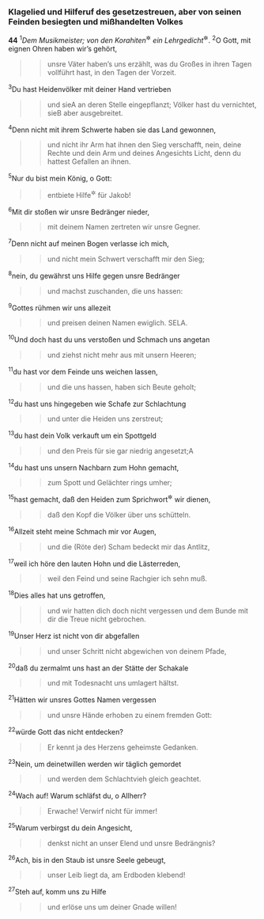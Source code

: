 ### Klagelied und Hilferuf des gesetzestreuen, aber von seinen Feinden besiegten und mißhandelten Volkes

__44__
<sup>1</sup><em>Dem Musikmeister; von den Korahiten</em><sup title="42,1">&#x2732;</sup><em> ein Lehrgedicht</em><sup title="vgl. 32,1">&#x2732;</sup>.
<sup>2</sup>O Gott, mit eignen Ohren haben wir’s gehört,
<blockquote>
<blockquote>
unsre Väter haben’s uns erzählt,
was du Großes in ihren Tagen vollführt hast,
in den Tagen der Vorzeit.
</blockquote>
</blockquote>
<sup>3</sup>Du hast Heidenvölker mit deiner Hand vertrieben
<blockquote>
<blockquote>
und sie<span data-param="f3_19_44_3A" class="fussnote">A</span> an deren Stelle eingepflanzt;
Völker hast du vernichtet, sie<span data-param="f3_19_44_3B" class="fussnote">B</span> aber ausgebreitet.
</blockquote>
</blockquote>
<sup>4</sup>Denn nicht mit ihrem Schwerte haben sie das Land gewonnen,
<blockquote>
<blockquote>
und nicht ihr Arm hat ihnen den Sieg verschafft,
nein, deine Rechte und dein Arm
und deines Angesichts Licht, denn du hattest Gefallen an ihnen.
</blockquote>
</blockquote>
<sup>5</sup>Nur du bist mein König, o Gott:
<blockquote>
<blockquote>
entbiete Hilfe<sup title="oder: Heil, Siege">&#x2732;</sup> für Jakob!
</blockquote>
</blockquote>
<sup>6</sup>Mit dir stoßen wir unsre Bedränger nieder,
<blockquote>
<blockquote>
mit deinem Namen zertreten wir unsre Gegner.
</blockquote>
</blockquote>
<sup>7</sup>Denn nicht auf meinen Bogen verlasse ich mich,
<blockquote>
<blockquote>
und nicht mein Schwert verschafft mir den Sieg;
</blockquote>
</blockquote>
<sup>8</sup>nein, du gewährst uns Hilfe gegen unsre Bedränger
<blockquote>
<blockquote>
und machst zuschanden, die uns hassen:
</blockquote>
</blockquote>
<sup>9</sup>Gottes rühmen wir uns allezeit
<blockquote>
<blockquote>
und preisen deinen Namen ewiglich. SELA.
</blockquote>
</blockquote>
<sup>10</sup>Und doch hast du uns verstoßen und Schmach uns angetan
<blockquote>
<blockquote>
und ziehst nicht mehr aus mit unsern Heeren;
</blockquote>
</blockquote>
<sup>11</sup>du hast vor dem Feinde uns weichen lassen,
<blockquote>
<blockquote>
und die uns hassen, haben sich Beute geholt;
</blockquote>
</blockquote>
<sup>12</sup>du hast uns hingegeben wie Schafe zur Schlachtung
<blockquote>
<blockquote>
und unter die Heiden uns zerstreut;
</blockquote>
</blockquote>
<sup>13</sup>du hast dein Volk verkauft um ein Spottgeld
<blockquote>
<blockquote>
und den Preis für sie gar niedrig angesetzt;<span data-param="f3_19_44_13A" class="fussnote">A</span>
</blockquote>
</blockquote>
<sup>14</sup>du hast uns unsern Nachbarn zum Hohn gemacht,
<blockquote>
<blockquote>
zum Spott und Gelächter rings umher;
</blockquote>
</blockquote>
<sup>15</sup>hast gemacht, daß den Heiden zum Sprichwort<sup title="oder: Spottlied">&#x2732;</sup> wir dienen,
<blockquote>
<blockquote>
daß den Kopf die Völker über uns schütteln.
</blockquote>
</blockquote>
<sup>16</sup>Allzeit steht meine Schmach mir vor Augen,
<blockquote>
<blockquote>
und die (Röte der) Scham bedeckt mir das Antlitz,
</blockquote>
</blockquote>
<sup>17</sup>weil ich höre den lauten Hohn und die Lästerreden,
<blockquote>
<blockquote>
weil den Feind und seine Rachgier ich sehn muß.
</blockquote>
</blockquote>
<sup>18</sup>Dies alles hat uns getroffen,
<blockquote>
<blockquote>
und wir hatten dich doch nicht vergessen
und dem Bunde mit dir die Treue nicht gebrochen.
</blockquote>
</blockquote>
<sup>19</sup>Unser Herz ist nicht von dir abgefallen
<blockquote>
<blockquote>
und unser Schritt nicht abgewichen von deinem Pfade,
</blockquote>
</blockquote>
<sup>20</sup>daß du zermalmt uns hast an der Stätte der Schakale
<blockquote>
<blockquote>
und mit Todesnacht uns umlagert hältst.
</blockquote>
</blockquote>
<sup>21</sup>Hätten wir unsres Gottes Namen vergessen
<blockquote>
<blockquote>
und unsre Hände erhoben zu einem fremden Gott:
</blockquote>
</blockquote>
<sup>22</sup>würde Gott das nicht entdecken?
<blockquote>
<blockquote>
Er kennt ja des Herzens geheimste Gedanken.
</blockquote>
</blockquote>
<sup>23</sup>Nein, um deinetwillen werden wir täglich gemordet
<blockquote>
<blockquote>
und werden dem Schlachtvieh gleich geachtet.
</blockquote>
</blockquote>
<sup>24</sup>Wach auf! Warum schläfst du, o Allherr?
<blockquote>
<blockquote>
Erwache! Verwirf nicht für immer!
</blockquote>
</blockquote>
<sup>25</sup>Warum verbirgst du dein Angesicht,
<blockquote>
<blockquote>
denkst nicht an unser Elend und unsre Bedrängnis?
</blockquote>
</blockquote>
<sup>26</sup>Ach, bis in den Staub ist unsre Seele gebeugt,
<blockquote>
<blockquote>
unser Leib liegt da, am Erdboden klebend!
</blockquote>
</blockquote>
<sup>27</sup>Steh auf, komm uns zu Hilfe
<blockquote>
<blockquote>
und erlöse uns um deiner Gnade willen!
</blockquote>
</blockquote>